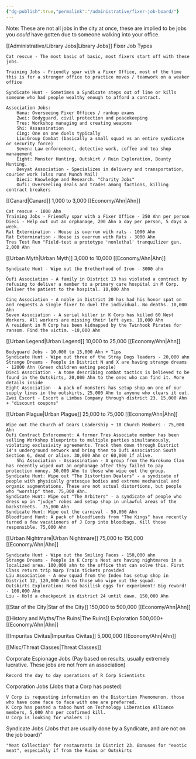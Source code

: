 ```yaml
---
{"dg-publish":true,"permalink":"/administrative/fixer-job-board/"}
---
```


Note: These are not all jobs in the city at once, these are implied to be jobs you *could* have gotten due to someone walking into your office.

[[Administrative/Library Jobs\|Library Jobs]]
Fixer Job Types

	Cat rescue - The most basic of basic, most fixers start off with these jobs.
	
	Training Jobs - Friendly spar with a Fixer Office, most of the time this is for a stronger office to practice moves / teamwork on a weaker office
	
	Syndicate Hunt - Sometimes a Syndicate steps out of line or kills someone who had people wealthy enough to afford a contract.
	
	Association Jobs:
		Hana: Overseeing Fixer Offices / rankup exams
		Zwei: Bodyguard, civil protection and peacekeeping
		Tres: Workshop managing and creating weapons
		Shi: Assassination
		Cing: One on one duels typically
		Liu:Group Combat (basically a small squad vs an entire syndicate or security force)
		Seven: Law enforcement, detective work, coffee and tea shop management
		Eight: Monster Hunting, Outskirt / Ruin Exploration, Bounty Hunting.
		Devyat Association - Specializes in delivery and transportation, courier work (also runs Munch Mail)
		Dieci: Knowledge and Research. "Charity Jobs"
		Oufi: Overseeling deals and trades among factions, killing contract breakers


[[Canard\|Canard]] 1,000 to 3,000 [[Economy/Ahn\|Ahn]]

	Cat rescue - 1000 Ahn
	Training Jobs - Friendly spar with a Fixer Office - 250 Ahn per person
	Dieci - Help out out an orphanage, 200 Ahn a day per person, 5 days a week.
	Rat Extermination - House is overrun with rats - 1000 Ahn
	Rat Extermination - House is overrun with Rats - 3000 Ahn
	Tres Test Run "Field-test a prototype 'nonlethal' tranquilizer gun. 2,000 Ahn
	
[[Urban Myth\|Urban Myth]] 3,000 to 10,000 [[Economy/Ahn\|Ahn]]

	Syndicate Hunt - Wipe out the Brotherhood of Iron - 3000 ahn

	Öufi Association - A family in District 13 has violated a contract by refusing to deliver a member to a primary care hospital in M Corp. Deliver the patient to the hospital. 10,000 Ahn

	Cinq Association - A noble in District 20 has had his honor spat on and requests a single fixer to duel the individual. No deaths. 10,000 Ahn
	Seven Association - A serial killer in K Corp has killed 60 Nest Workers. All workers are missing their left eyes. 10,000 Ahn 
	A resident in M Corp has been kidnapped by the Twinhook Pirates for ransom. Find the victim. -10,000 Ahn
	
[[Urban Legend\|Urban Legend]] 10,000 to 25,000 [[Economy/Ahn\|Ahn]]

	Bodyguard Jobs - 10,000 to 15,000 Ahn + Tips
	Syndicate Hunt - Wipe out three of the Stray Dogs leaders - 20,000 ahn
	Strange Dreams - People in District N and X are having strange dreams - 12000 Ahn (Green children eating people)
	Dieci Association - A tome describing combat tactics is believed to be found in the Outskirts, 20,000 Ahn to the ones who can find it. More details inside
	Eight Association - A pack of monsters has setup shop on one of our supply lines in the outskirts, 25,000 Ahn to anyone who clears it out. 
	Zwei Escort - Escort a Limbus Company through district 23. 15,000 Ahn + "discount coupons"


[[Urban Plague\|Urban Plague]] 25,000 to 75,000 [[Economy/Ahn\|Ahn]]

	Wipe out the Church of Gears Leadership + 10 Church Members - 75,000 Ahn
	Oufi Contract Enforcement: A former Tres Associate member has been selling Workshop blueprints to multiple parties simultaneously, violating exclusivity agreements. Track them down through District 14's underground network and bring them to Oufi Association South Section 6, dead or alive. 30,000 Ahn or 60,000 if alive.
		Shi Association - Assassination - A group from the Kurokumo Clan has recently wiped out an orphanage after they failed to pay protection money. 30,000 Ahn to those who wipe out the group. 
	Syndicate Hunt: Wipe out "The Distortion Dealers" - a syndicate of people with physically grotesque bodies and extreme mechanical and organic augmentations. These are not actual distortions, but people who "worship" them. 75,000 Ahn.
	Syndicate Hunt: Wipe out "The Arbiters" - a syndicate of people who dress up in "judge" robes and setup shop in unlawful areas of the backstreets.  75,000 Ahn
	Syndicate Hunt: Wipe out the carnival - 50,000 Ahn
	Bloodfiend Hunt: A pack of bloodfiends from "The Kings" have recently turned a few vacationers of J Corp into bloodbags. Kill those responsible. 75,000 Ahn

[[Urban Nightmare\|Urban Nightmare]] 75,000 to 150,000 [[Economy/Ahn\|Ahn]]

	Syndicate Hunt - Wipe out the Smiling Faces - 150,000 ahn
	Strange Dreams - People in K Corp's Nest are having nightmares in a localized area. 100,000 ahn to the office that can solve this. First Class return trip Warp Train tickets provided
	Liu Association - A new squad from the Index has setup shop in District 12, 120,000 Ahn to those who wipe out the squad.
	Outskirts Exploration: Need basilisk eggs for experiment! Big reward! - 100,000 Ahn
	Liu - Hold a checkpoint in district 24 until dawn. 150,000 Ahn
	
[[Star of the City\|Star of the City]] 150,000 to 500,000 [[Economy/Ahn\|Ahn]]

[[History and Myths/The Ruins\|The Ruins]] Exploration 500,000+ [[Economy/Ahn\|Ahn]]


[[Impuritas Civitas\|Impuritas Civitas]] 5,000,000 [[Economy/Ahn\|Ahn]]

[[Misc/Threat Classes\|Threat Classes]]

Corporate Espionage Jobs (Pay based on results, usually extremely lucrative. These jobs are not from an association)

	Record the day to day operations of R Corp Scientists


Corporation Jobs (Jobs that a Corp has posted)
	
	V Corp is requesting information on the Distortion Phenomenon, those who have come face to face with one are preferred.
	K Corp has posted a taboo hunt on Technology Liberation Alliance members, 5,000 Ahn per confirmed kill.
	U Corp is looking for whalers :)
	

Syndicate Jobs (Jobs that are usually done by a Syndicate, and are not on the job board)"
	
	"Meat Collection" for restaurants in District 23. Bonuses for "exotic meat", especially if from the Ruins or Outskirts